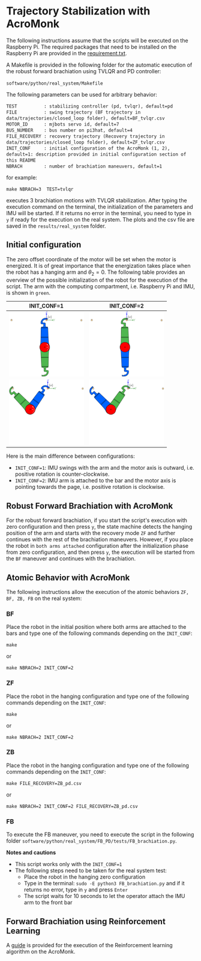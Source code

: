 

# Trajectory Stabilization with AcroMonk
The following instructions assume that the scripts will be executed on the Raspberry Pi. The required packages that need to be installed on the Raspberry Pi are provided in the [requirement.txt](requirements.txt).

A Makefile is provided in the following folder for the automatic execution of the robust forward brachiation using TVLQR and PD controller:

`software/python/real_system/Makefile`

The following parameters can be used for arbitrary behavior:

```
TEST          : stabilizing controller (pd, tvlqr), default=pd
FILE          : swing trajectory (BF trajectory in data/trajectories/closed_loop folder), default=BF_tvlqr.csv
MOTOR_ID      : mjbots servo id, default=7
BUS_NUMBER    : bus number on pi3hat, default=4
FILE_RECOVERY : recovery trajectory (Recovery trajectory in data/trajectories/closed_loop folder), default=ZF_tvlqr.csv
INIT_CONF     : initial configuration of the AcroMonk (1, 2), default=1: description provided in initial configuration section of this README
NBRACH        : number of brachiation maneuvers, default=1
```
for example:

```
make NBRACH=3  TEST=tvlqr
```
executes 3 brachiation motions with TVLQR stabilization. After typing the execution command on the terminal, the initialization of the parameters and IMU will be started. If it returns no error in the terminal, you need to type in `y` if ready for the execution on the real system. 
The plots and the csv file are saved in the `results/real_system` folder. 

## Initial configuration
The zero offset coordinate of the motor will be set when the motor is energized. It is of great importance that the energization takes place when the robot has a hanging arm and $`\theta_2=0`$. The following table provides an overview of the possible initialization of the robot for the execution of the script. The arm with the computing compartment, i.e. Raspberry Pi and IMU, is shown in `green`.
<div align="center">

|INIT_CONF=1|INIT_CONF=2|
|:--:|:--:|
|<img width="200" src="../../../hardware/images/init_conf_1_zero.png">|<img width="200" src="../../../hardware/images/init_conf_2_zero.png">|
|<img width="200" src="../../../hardware/images/init_conf_1_attached.png">|<img width="200" src="../../../hardware/images/init_conf_2_attached.png">|

</div>
Here is the main difference between configurations:

- `INIT_CONF=1`: IMU swings with the arm and the motor axis is outward, i.e. positive rotation is counter-clockwise.
- `INIT_CONF=2`: IMU arm is attached to the bar and the motor axis is pointing towards the page, i.e. positive rotation is clockwise.

## Robust Forward Brachiation with AcroMonk
For the robust forward brachiation, if you start the script's execution with zero configuration and then press `y`, the state machine detects the hanging position of the arm and starts with the recovery mode `ZF` and further continues with the rest of the brachiation maneuvers. However, if you place the robot in `both arms attached` configuration after the initialization phase from zero configuration, and then press `y`, the execution will be started from the `BF` maneuver and continues with the brachiation.

## Atomic Behavior with AcroMonk
The following instructions allow the execution of the atomic behaviors `ZF, BF, ZB, FB` on the real system:
### BF
Place the robot in the initial position where both arms are attached to the bars and type one of the following commands depending on the `INIT_CONF`:
```
make 
```
or
```
make NBRACH=2 INIT_CONF=2
```

### ZF
Place the robot in the hanging configuration and type one of the following commands depending on the `INIT_CONF`:
```
make
```
or
```
make NBRACH=2 INIT_CONF=2
```

### ZB
Place the robot in the hanging configuration and type one of the following commands depending on the `INIT_CONF`:
```
make FILE_RECOVERY=ZB_pd.csv
```
or
```
make NBRACH=2 INIT_CONF=2 FILE_RECOVERY=ZB_pd.csv
```

### FB
To execute the FB maneuver, you need to execute the script in the following folder `software/python/real_system/FB_PD/tests/FB_brachiation.py`.

**Notes and cautions**

- This script works only with the `INIT_CONF=1`
- The following steps need to be taken for the real system test:
    - Place the robot in the hanging zero configuration 
    - Type in the terminal: ```sudo -E python3 FB_brachiation.py``` and if it returns no error, type in `y` and press `Enter`
    - The script waits for 10 seconds to let the operator attach the IMU arm to the front bar


## Forward Brachiation using Reinforcement Learning
A [guide](BF_Reinforcement_Learning/README.md) is provided for the execution of the Reinforcement learning algorithm on the AcroMonk. 

